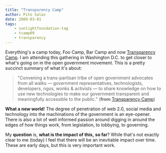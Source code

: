 ```yaml
---
title: "Transparency Camp"
author: Pito Salas
date: 2009-03-01
tags:
    - sunlightfoundation-tag
    - tcamp09
    - transparency
---
```




Everything's a camp today, Foo Camp, Bar Camp and now [Transparency
Camp](<http://barcamp.pbwiki.com/TransparencyCamp>). I am attending this
gathering in Washington D.C. to get closer to what's going on in the open
government movement. This is a pretty succinct summary of what it's about:

> "Convening a trans-partisan tribe of open government advocates from all
> walks — government representatives, technologists, developers, ngos, wonks &
> activists — to share knowledge on how to use new technologies to make our
> government transparent and meaningfully accessible to the public." (**from**
> [Transparency Camp](<http://transparencycamp.org/>))

**What a new world**! The degree of penetration of web 2.0, social media and
technology into the machinations of the government is an eye-opener. There is
also a lot of well informed passion around digging in around the edges of how
things work, from legislation, to lobbying, to governing.

My **question** is, **what is the impact of this,** **so far**? While that's
not exactly clear to me (today) I feel that there will be an inevitable impact
over time. These are early days, but this is very important work.


